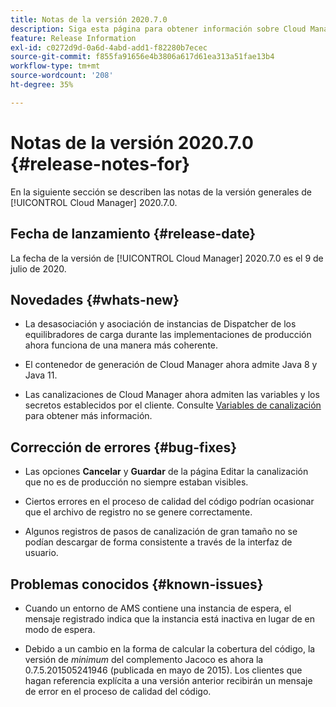 ```yaml
---
title: Notas de la versión 2020.7.0
description: Siga esta página para obtener información sobre Cloud Manager 2020.7.0.
feature: Release Information
exl-id: c0272d9d-0a6d-4abd-add1-f82280b7ecec
source-git-commit: f855fa91656e4b3806a617d61ea313a51fae13b4
workflow-type: tm+mt
source-wordcount: '208'
ht-degree: 35%

---
```


# Notas de la versión 2020.7.0 {#release-notes-for}

En la siguiente sección se describen las notas de la versión generales de [!UICONTROL Cloud Manager] 2020.7.0.

## Fecha de lanzamiento {#release-date}

La fecha de la versión de [!UICONTROL Cloud Manager] 2020.7.0 es el 9 de julio de 2020.

## Novedades {#whats-new}

* La desasociación y asociación de instancias de Dispatcher de los equilibradores de carga durante las implementaciones de producción ahora funciona de una manera más coherente.

* El contenedor de generación de Cloud Manager ahora admite Java 8 y Java 11.

* Las canalizaciones de Cloud Manager ahora admiten las variables y los secretos establecidos por el cliente. Consulte [Variables de canalización](/help/getting-started/build-environment.md#pipeline-variables) para obtener más información.

## Corrección de errores {#bug-fixes}

* Las opciones **Cancelar** y **Guardar** de la página Editar la canalización que no es de producción no siempre estaban visibles.

* Ciertos errores en el proceso de calidad del código podrían ocasionar que el archivo de registro no se genere correctamente.

* Algunos registros de pasos de canalización de gran tamaño no se podían descargar de forma consistente a través de la interfaz de usuario.

## Problemas conocidos {#known-issues}

* Cuando un entorno de AMS contiene una instancia de espera, el mensaje registrado indica que la instancia está inactiva en lugar de en modo de espera.

* Debido a un cambio en la forma de calcular la cobertura del código, la versión de _minimum_ del complemento Jacoco es ahora la 0.7.5.201505241946 (publicada en mayo de 2015). Los clientes que hagan referencia explícita a una versión anterior recibirán un mensaje de error en el proceso de calidad del código.
